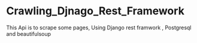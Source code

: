 # Crawling_Djnago_Rest_Framework
This Api is to scrape some pages, Using Django rest framwork , Postgresql and beautifulsoup
